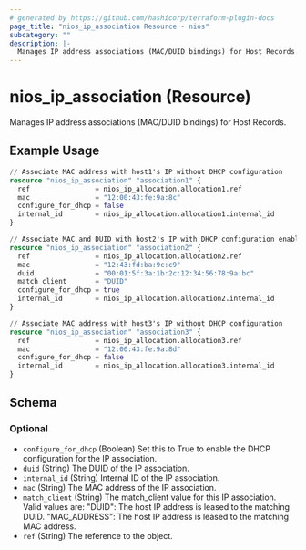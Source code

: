 ```yaml
---
# generated by https://github.com/hashicorp/terraform-plugin-docs
page_title: "nios_ip_association Resource - nios"
subcategory: ""
description: |-
  Manages IP address associations (MAC/DUID bindings) for Host Records.
---
```


# nios_ip_association (Resource)

Manages IP address associations (MAC/DUID bindings) for Host Records.

## Example Usage

```terraform
// Associate MAC address with host1's IP without DHCP configuration
resource "nios_ip_association" "association1" {
  ref                = nios_ip_allocation.allocation1.ref
  mac                = "12:00:43:fe:9a:8c"
  configure_for_dhcp = false
  internal_id        = nios_ip_allocation.allocation1.internal_id
}

// Associate MAC and DUID with host2's IP with DHCP configuration enabled
resource "nios_ip_association" "association2" {
  ref                = nios_ip_allocation.allocation2.ref
  mac                = "12:43:fd:ba:9c:c9"
  duid               = "00:01:5f:3a:1b:2c:12:34:56:78:9a:bc"
  match_client       = "DUID"
  configure_for_dhcp = true
  internal_id        = nios_ip_allocation.allocation2.internal_id
}

// Associate MAC address with host3's IP without DHCP configuration
resource "nios_ip_association" "association3" {
  ref                = nios_ip_allocation.allocation3.ref
  mac                = "12:00:43:fe:9a:8d"
  configure_for_dhcp = false
  internal_id        = nios_ip_allocation.allocation3.internal_id
}
```

<!-- schema generated by tfplugindocs -->
## Schema

### Optional

- `configure_for_dhcp` (Boolean) Set this to True to enable the DHCP configuration for the IP association.
- `duid` (String) The DUID of the IP association.
- `internal_id` (String) Internal ID of the IP association.
- `mac` (String) The MAC address of the IP association.
- `match_client` (String) The match_client value for this IP association. Valid values are: "DUID": The host IP address is leased to the matching DUID. "MAC_ADDRESS": The host IP address is leased to the matching MAC address.
- `ref` (String) The reference to the object.
